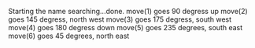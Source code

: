 Starting the name searching...done.
move(1) goes 90 degress up
move(2) goes 145 degress, north west
move(3) goes 175 degress, south west
move(4) goes 180 degress down
move(5) goes 235 degrees, south east
move(6) goes 45 degrees, north east